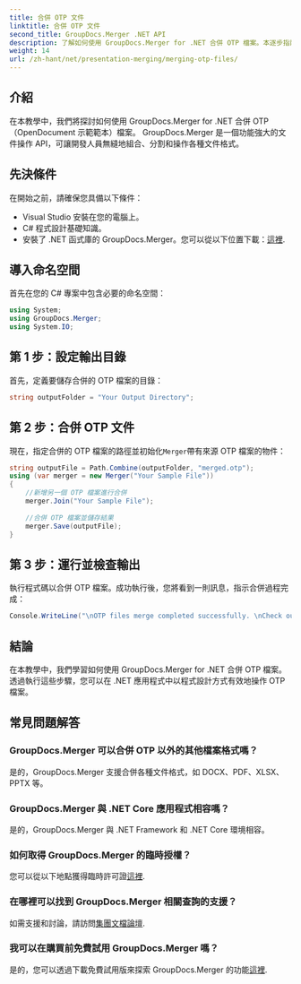 ```yaml
---
title: 合併 OTP 文件
linktitle: 合併 OTP 文件
second_title: GroupDocs.Merger .NET API
description: 了解如何使用 GroupDocs.Merger for .NET 合併 OTP 檔案。本逐步指南將引導您無縫地完成整個過程。
weight: 14
url: /zh-hant/net/presentation-merging/merging-otp-files/
---
```

## 介紹
在本教學中，我們將探討如何使用 GroupDocs.Merger for .NET 合併 OTP（OpenDocument 示範範本）檔案。 GroupDocs.Merger 是一個功能強大的文件操作 API，可讓開發人員無縫地組合、分割和操作各種文件格式。
## 先決條件
在開始之前，請確保您具備以下條件：
- Visual Studio 安裝在您的電腦上。
- C# 程式設計基礎知識。
- 安裝了 .NET 函式庫的 GroupDocs.Merger。您可以從以下位置下載：[這裡](https://releases.groupdocs.com/merger/net/).

## 導入命名空間
首先在您的 C# 專案中包含必要的命名空間：
```csharp
using System; 
using GroupDocs.Merger;
using System.IO;
```
## 第 1 步：設定輸出目錄
首先，定義要儲存合併的 OTP 檔案的目錄：
```csharp
string outputFolder = "Your Output Directory";
```
## 第 2 步：合併 OTP 文件
現在，指定合併的 OTP 檔案的路徑並初始化`Merger`帶有來源 OTP 檔案的物件：
```csharp
string outputFile = Path.Combine(outputFolder, "merged.otp");
using (var merger = new Merger("Your Sample File"))
{
    //新增另一個 OTP 檔案進行合併
    merger.Join("Your Sample File");
    
    //合併 OTP 檔案並儲存結果
    merger.Save(outputFile);
}
```
## 第 3 步：運行並檢查輸出
執行程式碼以合併 OTP 檔案。成功執行後，您將看到一則訊息，指示合併過程完成：
```csharp
Console.WriteLine("\nOTP files merge completed successfully. \nCheck output in {0}", outputFolder);
```

## 結論
在本教學中，我們學習如何使用 GroupDocs.Merger for .NET 合併 OTP 檔案。透過執行這些步驟，您可以在 .NET 應用程式中以程式設計方式有效地操作 OTP 檔案。

## 常見問題解答
### GroupDocs.Merger 可以合併 OTP 以外的其他檔案格式嗎？
是的，GroupDocs.Merger 支援合併各種文件格式，如 DOCX、PDF、XLSX、PPTX 等。
### GroupDocs.Merger 與 .NET Core 應用程式相容嗎？
是的，GroupDocs.Merger 與 .NET Framework 和 .NET Core 環境相容。
### 如何取得 GroupDocs.Merger 的臨時授權？
您可以從以下地點獲得臨時許可證[這裡](https://purchase.groupdocs.com/temporary-license/).
### 在哪裡可以找到 GroupDocs.Merger 相關查詢的支援？
如需支援和討論，請訪問[集團文檔論壇](https://forum.groupdocs.com/c/merger/32).
### 我可以在購買前免費試用 GroupDocs.Merger 嗎？
是的，您可以透過下載免費試用版來探索 GroupDocs.Merger 的功能[這裡](https://releases.groupdocs.com/).